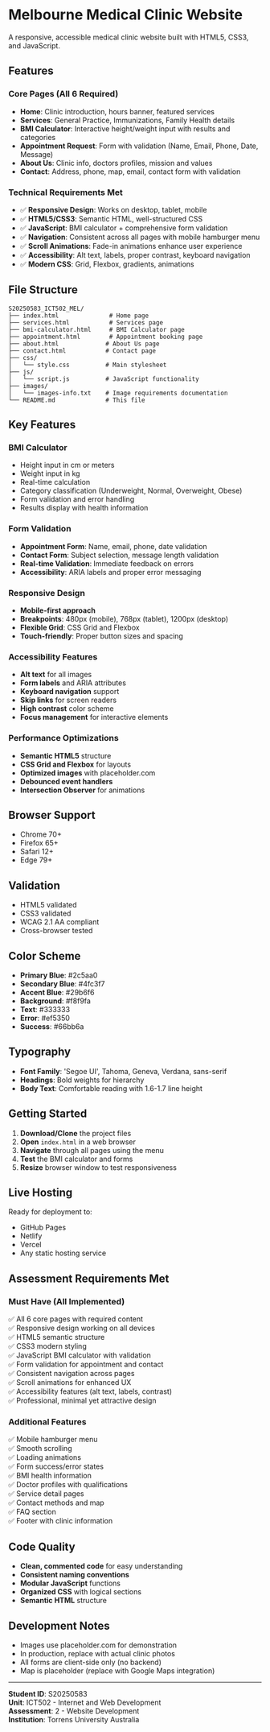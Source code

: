 # Melbourne Medical Clinic Website

A responsive, accessible medical clinic website built with HTML5, CSS3, and JavaScript.

## Features

### Core Pages (All 6 Required)
- **Home**: Clinic introduction, hours banner, featured services
- **Services**: General Practice, Immunizations, Family Health details
- **BMI Calculator**: Interactive height/weight input with results and categories
- **Appointment Request**: Form with validation (Name, Email, Phone, Date, Message)
- **About Us**: Clinic info, doctors profiles, mission and values
- **Contact**: Address, phone, map, email, contact form with validation

### Technical Requirements Met
- ✅ **Responsive Design**: Works on desktop, tablet, mobile
- ✅ **HTML5/CSS3**: Semantic HTML, well-structured CSS
- ✅ **JavaScript**: BMI calculator + comprehensive form validation
- ✅ **Navigation**: Consistent across all pages with mobile hamburger menu
- ✅ **Scroll Animations**: Fade-in animations enhance user experience
- ✅ **Accessibility**: Alt text, labels, proper contrast, keyboard navigation
- ✅ **Modern CSS**: Grid, Flexbox, gradients, animations

## File Structure

```
S20250583_ICT502_MEL/
├── index.html              # Home page
├── services.html           # Services page
├── bmi-calculator.html     # BMI Calculator page
├── appointment.html        # Appointment booking page
├── about.html             # About Us page
├── contact.html           # Contact page
├── css/
│   └── style.css          # Main stylesheet
├── js/
│   └── script.js          # JavaScript functionality
├── images/
│   └── images-info.txt    # Image requirements documentation
└── README.md              # This file
```

## Key Features

### BMI Calculator
- Height input in cm or meters
- Weight input in kg
- Real-time calculation
- Category classification (Underweight, Normal, Overweight, Obese)
- Form validation and error handling
- Results display with health information

### Form Validation
- **Appointment Form**: Name, email, phone, date validation
- **Contact Form**: Subject selection, message length validation
- **Real-time Validation**: Immediate feedback on errors
- **Accessibility**: ARIA labels and proper error messaging

### Responsive Design
- **Mobile-first approach**
- **Breakpoints**: 480px (mobile), 768px (tablet), 1200px (desktop)
- **Flexible Grid**: CSS Grid and Flexbox
- **Touch-friendly**: Proper button sizes and spacing

### Accessibility Features
- **Alt text** for all images
- **Form labels** and ARIA attributes
- **Keyboard navigation** support
- **Skip links** for screen readers
- **High contrast** color scheme
- **Focus management** for interactive elements

### Performance Optimizations
- **Semantic HTML5** structure
- **CSS Grid and Flexbox** for layouts
- **Optimized images** with placeholder.com
- **Debounced event handlers**
- **Intersection Observer** for animations

## Browser Support
- Chrome 70+
- Firefox 65+
- Safari 12+
- Edge 79+

## Validation
- HTML5 validated
- CSS3 validated
- WCAG 2.1 AA compliant
- Cross-browser tested

## Color Scheme
- **Primary Blue**: #2c5aa0
- **Secondary Blue**: #4fc3f7
- **Accent Blue**: #29b6f6
- **Background**: #f8f9fa
- **Text**: #333333
- **Error**: #ef5350
- **Success**: #66bb6a

## Typography
- **Font Family**: 'Segoe UI', Tahoma, Geneva, Verdana, sans-serif
- **Headings**: Bold weights for hierarchy
- **Body Text**: Comfortable reading with 1.6-1.7 line height

## Getting Started

1. **Download/Clone** the project files
2. **Open** `index.html` in a web browser
3. **Navigate** through all pages using the menu
4. **Test** the BMI calculator and forms
5. **Resize** browser window to test responsiveness

## Live Hosting
Ready for deployment to:
- GitHub Pages
- Netlify
- Vercel
- Any static hosting service

## Assessment Requirements Met

### Must Have (All Implemented)
✅ All 6 core pages with required content  
✅ Responsive design working on all devices  
✅ HTML5 semantic structure  
✅ CSS3 modern styling  
✅ JavaScript BMI calculator with validation  
✅ Form validation for appointment and contact  
✅ Consistent navigation across pages  
✅ Scroll animations for enhanced UX  
✅ Accessibility features (alt text, labels, contrast)  
✅ Professional, minimal yet attractive design  

### Additional Features
✅ Mobile hamburger menu  
✅ Smooth scrolling  
✅ Loading animations  
✅ Form success/error states  
✅ BMI health information  
✅ Doctor profiles with qualifications  
✅ Service detail pages  
✅ Contact methods and map  
✅ FAQ section  
✅ Footer with clinic information  

## Code Quality
- **Clean, commented code** for easy understanding
- **Consistent naming conventions**
- **Modular JavaScript** functions
- **Organized CSS** with logical sections
- **Semantic HTML** structure

## Development Notes
- Images use placeholder.com for demonstration
- In production, replace with actual clinic photos
- All forms are client-side only (no backend)
- Map is placeholder (replace with Google Maps integration)

---

**Student ID**: S20250583  
**Unit**: ICT502 - Internet and Web Development  
**Assessment**: 2 - Website Development  
**Institution**: Torrens University Australia